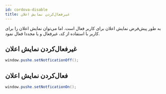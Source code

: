 ```yaml
---
id: cordova-disable
title: غیرفعال‌کردن نمایش اعلان
---
```


به طور پیش‌فرض نمایش اعلان برای کاربر فعال‌ است. اما می‌توان نمایش اعلان را برای کاربر با استفاده از کد، غیرفعال و یا مجددا فعال نمود.


## غیرفعال‌کردن نمایش اعلان


```java
window.pushe.setNotficationOff();
```

## فعال‌کردن نمایش اعلان


```java
window.pushe.setNotficationOn();
```
